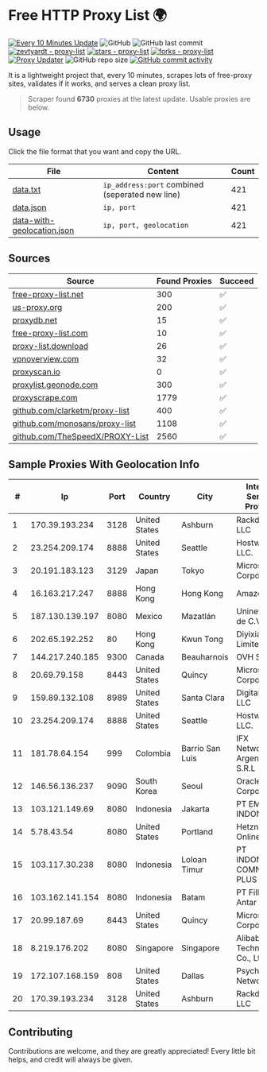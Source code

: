 
# Free HTTP Proxy List 🌍

[![Every 10 Minutes Update](https://github.com/mertguvencli/http-proxy-list/actions/workflows/main.yml/badge.svg?branch=main)](https://github.com/mertguvencli/http-proxy-list/actions/workflows/main.yml)
![GitHub](https://img.shields.io/github/license/mertguvencli/http-proxy-list)
![GitHub last commit](https://img.shields.io/github/last-commit/mertguvencli/http-proxy-list)
[![zevtyardt - proxy-list](https://img.shields.io/static/v1?label=zevtyardt&message=proxy-list&color=blue&logo=github)](https://github.com/zevtyardt/proxy-list "Go to GitHub repo")
[![stars - proxy-list](https://img.shields.io/github/stars/zevtyardt/proxy-list?style=social)](https://github.com/zevtyardt/proxy-list)
[![forks - proxy-list](https://img.shields.io/github/forks/zevtyardt/proxy-list?style=social)](https://github.com/zevtyardt/proxy-list)
[![Proxy Updater](https://github.com/zevtyardt/proxy-list/workflows/Proxy%20Updater/badge.svg)](https://github.com/zevtyardt/proxy-list/actions?query=workflow:"Proxy+Updater")
![GitHub repo size](https://img.shields.io/github/repo-size/zevtyardt/proxy-list)
[![GitHub commit activity](https://img.shields.io/github/commit-activity/m/zevtyardt/proxy-list?logo=commits)](https://github.com/zevtyardt/proxy-list/commits/main)

It is a lightweight project that, every 10 minutes, scrapes lots of free-proxy sites, validates if it works, and serves a clean proxy list.

> Scraper found **6730** proxies at the latest update. Usable proxies are below.

## Usage

Click the file format that you want and copy the URL.

|File|Content|Count|
|----|-------|-----|
|[data.txt](https://raw.githubusercontent.com/mertguvencli/http-proxy-list/main/proxy-list/data.txt)|`ip_address:port` combined (seperated new line)|421|
|[data.json](https://raw.githubusercontent.com/mertguvencli/http-proxy-list/main/proxy-list/data.json)|`ip, port`|421|
|[data-with-geolocation.json](https://raw.githubusercontent.com/mertguvencli/http-proxy-list/main/proxy-list/data-with-geolocation.json)|`ip, port, geolocation`|421|

## Sources

|Source|Found Proxies|Succeed|
|------|-------------|-------|
|[free-proxy-list.net](https://free-proxy-list.net)|300|✅|
|[us-proxy.org](https://www.us-proxy.org)|200|✅|
|[proxydb.net](http://proxydb.net)|15|✅|
|[free-proxy-list.com](https://free-proxy-list.com/?page=&port=&type%5B%5D=http&type%5B%5D=https&up_time=0&search=Search)|10|✅|
|[proxy-list.download](https://www.proxy-list.download/HTTP)|26|✅|
|[vpnoverview.com](https://vpnoverview.com/privacy/anonymous-browsing/free-proxy-servers)|32|✅|
|[proxyscan.io](https://www.proxyscan.io)|0|✅|
|[proxylist.geonode.com](https://proxylist.geonode.com/api/proxy-list?limit=300&page=1&sort_by=lastChecked&sort_type=desc&protocols=http,https)|300|✅|
|[proxyscrape.com](https://api.proxyscrape.com/v2/?request=displayproxies&protocol=http&timeout=10000&country=all&ssl=all&anonymity=all)|1779|✅|
|[github.com/clarketm/proxy-list](https://raw.githubusercontent.com/clarketm/proxy-list/master/proxy-list-raw.txt)|400|✅|
|[github.com/monosans/proxy-list](https://raw.githubusercontent.com/monosans/proxy-list/main/proxies/http.txt)|1108|✅|
|[github.com/TheSpeedX/PROXY-List](https://raw.githubusercontent.com/TheSpeedX/PROXY-List/master/http.txt)|2560|✅|


## Sample Proxies With Geolocation Info

|#|Ip|Port|Country|City|Internet Service Provider|
|-|--|----|-------|----|-------------------------|
|1|170.39.193.234|3128|United States|Ashburn|Rackdog, LLC|
|2|23.254.209.174|8888|United States|Seattle|Hostwinds LLC.|
|3|20.191.183.123|3129|Japan|Tokyo|Microsoft Corporation|
|4|16.163.217.247|8888|Hong Kong|Hong Kong|Amazon.com|
|5|187.130.139.197|8080|Mexico|Mazatlán|Uninet S.A. de C.V.|
|6|202.65.192.252|80|Hong Kong|Kwun Tong|Diyixian.com Limited|
|7|144.217.240.185|9300|Canada|Beauharnois|OVH SAS|
|8|20.69.79.158|8443|United States|Quincy|Microsoft Corporation|
|9|159.89.132.108|8989|United States|Santa Clara|DigitalOcean, LLC|
|10|23.254.209.174|8888|United States|Seattle|Hostwinds LLC.|
|11|181.78.64.154|999|Colombia|Barrio San Luis|IFX Networks Argentina S.R.L|
|12|146.56.136.237|9090|South Korea|Seoul|Oracle Corporation|
|13|103.121.149.69|8080|Indonesia|Jakarta|PT EMERIO INDONESIA|
|14|5.78.43.54|8080|United States|Portland|Hetzner Online GmbH|
|15|103.117.30.238|8080|Indonesia|Loloan Timur|PT INDONESIA COMNETS PLUS|
|16|103.162.141.154|8080|Indonesia|Batam|PT Filltech Antar Nusa|
|17|20.99.187.69|8443|United States|Quincy|Microsoft Corporation|
|18|8.219.176.202|8080|Singapore|Singapore|Alibaba (US) Technology Co., Ltd.|
|19|172.107.168.159|808|United States|Dallas|Psychz Networks|
|20|170.39.193.234|3128|United States|Ashburn|Rackdog, LLC|



## Contributing

Contributions are welcome, and they are greatly appreciated! Every
little bit helps, and credit will always be given.


